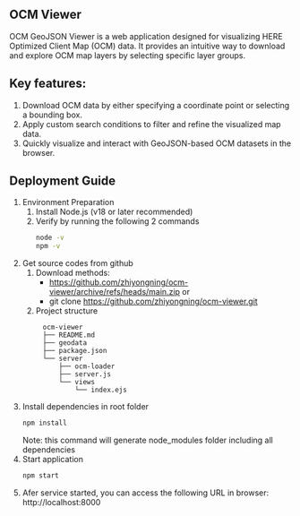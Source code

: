 ## OCM Viewer

OCM GeoJSON Viewer is a web application designed for visualizing HERE Optimized Client Map (OCM) data.
It provides an intuitive way to download and explore OCM map layers by selecting specific layer groups.

## Key features:
1. Download OCM data by either specifying a coordinate point or selecting a bounding box.
2. Apply custom search conditions to filter and refine the visualized map data.
3. Quickly visualize and interact with GeoJSON-based OCM datasets in the browser.


## Deployment Guide
1. Environment Preparation
   1) Install Node.js (v18 or later recommended)
   2) Verify by running the following 2 commands
       ```bash
       node -v
       npm -v
       ```
2. Get source codes from github
   1) Download methods:
      - https://github.com/zhiyongning/ocm-viewer/archive/refs/heads/main.zip
      or
      - git clone https://github.com/zhiyongning/ocm-viewer.git
   2) Project structure
   ```
        ocm-viewer
        ├── README.md
        ├── geodata
        ├── package.json
        └── server
            ├── ocm-loader
            ├── server.js
            └── views
                └── index.ejs
    ```            
3. Install dependencies in root folder
   ```bash
   npm install
   ```
   Note: this command will generate node_modules folder including all dependencies
4. Start application
   ```bash
   npm start
   ```
5. Afer service started, you can access the following URL in browser:
   http://localhost:8000




